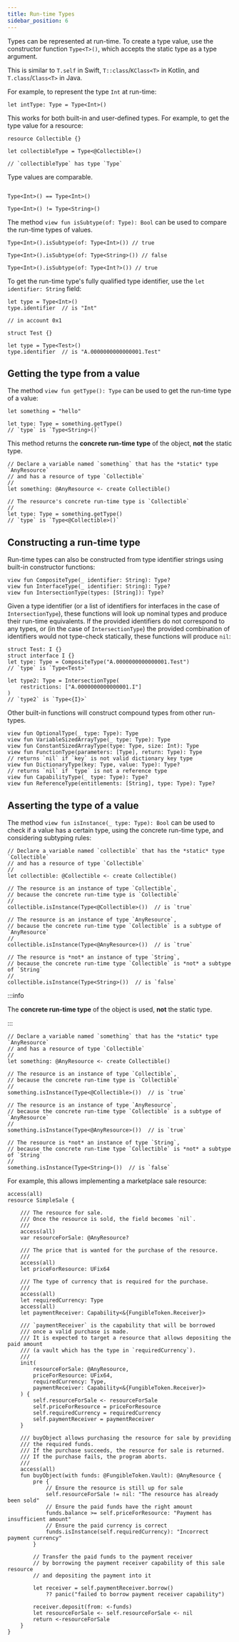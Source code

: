 ```yaml
---
title: Run-time Types
sidebar_position: 6
---
```


Types can be represented at run-time. To create a type value, use the constructor function `Type<T>()`, which accepts the static type as a type argument.

This is similar to `T.self` in Swift, `T::class`/`KClass<T>` in Kotlin, and `T.class`/`Class<T>` in Java.

For example, to represent the type `Int` at run-time:

```cadence
let intType: Type = Type<Int>()
```

This works for both built-in and user-defined types. For example, to get the type value for a resource:

```cadence
resource Collectible {}

let collectibleType = Type<@Collectible>()

// `collectibleType` has type `Type`
```

Type values are comparable.

```cadence

Type<Int>() == Type<Int>()

Type<Int>() != Type<String>()
```

The method `view fun isSubtype(of: Type): Bool` can be used to compare the run-time types of values.

```cadence
Type<Int>().isSubtype(of: Type<Int>()) // true

Type<Int>().isSubtype(of: Type<String>()) // false

Type<Int>().isSubtype(of: Type<Int?>()) // true
```

To get the run-time type's fully qualified type identifier, use the `let identifier: String` field:

```cadence
let type = Type<Int>()
type.identifier  // is "Int"
```

```cadence
// in account 0x1

struct Test {}

let type = Type<Test>()
type.identifier  // is "A.0000000000000001.Test"
```

## Getting the type from a value

The method `view fun getType(): Type` can be used to get the run-time type of a value:

```cadence
let something = "hello"

let type: Type = something.getType()
// `type` is `Type<String>()`
```

This method returns the **concrete run-time type** of the object, **not** the static type.

```cadence
// Declare a variable named `something` that has the *static* type `AnyResource`
// and has a resource of type `Collectible`
//
let something: @AnyResource <- create Collectible()

// The resource's concrete run-time type is `Collectible`
//
let type: Type = something.getType()
// `type` is `Type<@Collectible>()`
```

## Constructing a run-time type

Run-time types can also be constructed from type identifier strings using built-in constructor functions:

```cadence
view fun CompositeType(_ identifier: String): Type?
view fun InterfaceType(_ identifier: String): Type?
view fun IntersectionType(types: [String]): Type?
```

Given a type identifier (or a list of identifiers for interfaces in the case of `IntersectionType`), these functions will look up nominal types and produce their run-time equivalents. If the provided identifiers do not correspond to any types, or (in the case of `IntersectionType`) the provided combination of identifiers would not type-check statically, these functions will produce `nil`:

```cadence
struct Test: I {}
struct interface I {}
let type: Type = CompositeType("A.0000000000000001.Test")
// `type` is `Type<Test>`

let type2: Type = IntersectionType(
    restrictions: ["A.0000000000000001.I"]
)
// `type2` is `Type<{I}>`
```

Other built-in functions will construct compound types from other run-types.

```cadence
view fun OptionalType(_ type: Type): Type
view fun VariableSizedArrayType(_ type: Type): Type
view fun ConstantSizedArrayType(type: Type, size: Int): Type
view fun FunctionType(parameters: [Type], return: Type): Type
// returns `nil` if `key` is not valid dictionary key type
view fun DictionaryType(key: Type, value: Type): Type?
// returns `nil` if `type` is not a reference type
view fun CapabilityType(_ type: Type): Type?
view fun ReferenceType(entitlements: [String], type: Type): Type?
```

## Asserting the type of a value

The method `view fun isInstance(_ type: Type): Bool` can be used to check if a value has a certain type, using the concrete run-time type, and considering subtyping rules:

```cadence
// Declare a variable named `collectible` that has the *static* type `Collectible`
// and has a resource of type `Collectible`
//
let collectible: @Collectible <- create Collectible()

// The resource is an instance of type `Collectible`,
// because the concrete run-time type is `Collectible`
//
collectible.isInstance(Type<@Collectible>())  // is `true`

// The resource is an instance of type `AnyResource`,
// because the concrete run-time type `Collectible` is a subtype of `AnyResource`
//
collectible.isInstance(Type<@AnyResource>())  // is `true`

// The resource is *not* an instance of type `String`,
// because the concrete run-time type `Collectible` is *not* a subtype of `String`
//
collectible.isInstance(Type<String>())  // is `false`
```

:::info

The **concrete run-time type** of the object is used, **not** the static type.

:::

```cadence
// Declare a variable named `something` that has the *static* type `AnyResource`
// and has a resource of type `Collectible`
//
let something: @AnyResource <- create Collectible()

// The resource is an instance of type `Collectible`,
// because the concrete run-time type is `Collectible`
//
something.isInstance(Type<@Collectible>())  // is `true`

// The resource is an instance of type `AnyResource`,
// because the concrete run-time type `Collectible` is a subtype of `AnyResource`
//
something.isInstance(Type<@AnyResource>())  // is `true`

// The resource is *not* an instance of type `String`,
// because the concrete run-time type `Collectible` is *not* a subtype of `String`
//
something.isInstance(Type<String>())  // is `false`
```

For example, this allows implementing a marketplace sale resource:

```cadence
access(all)
resource SimpleSale {

    /// The resource for sale.
    /// Once the resource is sold, the field becomes `nil`.
    ///
    access(all)
    var resourceForSale: @AnyResource?

    /// The price that is wanted for the purchase of the resource.
    ///
    access(all)
    let priceForResource: UFix64

    /// The type of currency that is required for the purchase.
    ///
    access(all)
    let requiredCurrency: Type
    access(all)
    let paymentReceiver: Capability<&{FungibleToken.Receiver}>

    /// `paymentReceiver` is the capability that will be borrowed
    /// once a valid purchase is made.
    /// It is expected to target a resource that allows depositing the paid amount
    /// (a vault which has the type in `requiredCurrency`).
    ///
    init(
        resourceForSale: @AnyResource,
        priceForResource: UFix64,
        requiredCurrency: Type,
        paymentReceiver: Capability<&{FungibleToken.Receiver}>
    ) {
        self.resourceForSale <- resourceForSale
        self.priceForResource = priceForResource
        self.requiredCurrency = requiredCurrency
        self.paymentReceiver = paymentReceiver
    }

    /// buyObject allows purchasing the resource for sale by providing
    /// the required funds.
    /// If the purchase succeeds, the resource for sale is returned.
    /// If the purchase fails, the program aborts.
    ///
    access(all)
    fun buyObject(with funds: @FungibleToken.Vault): @AnyResource {
        pre {
            // Ensure the resource is still up for sale
            self.resourceForSale != nil: "The resource has already been sold"
            // Ensure the paid funds have the right amount
            funds.balance >= self.priceForResource: "Payment has insufficient amount"
            // Ensure the paid currency is correct
            funds.isInstance(self.requiredCurrency): "Incorrect payment currency"
        }

        // Transfer the paid funds to the payment receiver
        // by borrowing the payment receiver capability of this sale resource
        // and depositing the payment into it

        let receiver = self.paymentReceiver.borrow()
            ?? panic("failed to borrow payment receiver capability")

        receiver.deposit(from: <-funds)
        let resourceForSale <- self.resourceForSale <- nil
        return <-resourceForSale
    }
}
```

